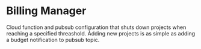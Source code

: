 # Billing Manager
Cloud function and pubsub configuration that shuts down projects when reaching a specified threashold. Adding new projects is as simple as adding a budget notification to pubsub topic.
